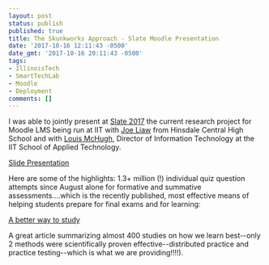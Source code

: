 ```yaml
---
layout: post
status: publish
published: true
title: The Skunkworks Approach - Slate Moodle Presentation 
date: '2017-10-16 12:11:43 -0500'
date_gmt: '2017-10-16 20:11:43 -0500'
tags:
- IllinoisTech
- SmartTechLab
- Moodle
- Deployment
comments: []
---
```

I was able to jointly present at [Slate 2017](http://www.slategroup.org/conference) the current research project for Moodle LMS being run at IIT with [Joe Liaw](https://www.linkedin.com/in/joseph-liaw-19a9914) from Hinsdale Central High School and with [Louis McHugh](https://appliedtech.iit.edu/people/louis-mchugh-iv), Director of Information Technology at the IIT School of Applied Technology.     

[Slide Presentation](/assets/2017/10/The-Skunkworks-Approach-Slate-2017.pdf)

Here are some of the highlights: 1.3+ million (!) individual quiz question attempts since August alone for formative and summative assessments....which is the recently published, most effective means of helping students prepare for final exams and for learning:
 
[A better way to study](https://ww2.kqed.org/mindshift/2017/11/22/a-better-way-to-study-through-self-testing-and-distributed-practice/ "A better way to study") 
 
A great article summarizing almost 400 studies on how we learn best--only 2 methods were scientifically proven effective--distributed practice and practice testing--which is what we are providing!!!!).
